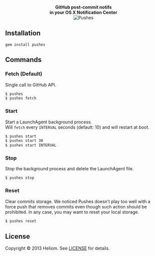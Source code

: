 <p align="center">
  <strong>GitHub post-commit notifs<br>in your OS X Notification Center</strong><br>
  <img src="https://f.cloud.github.com/assets/436043/928820/ea544eee-ffc2-11e2-8604-cf49744c8118.png" alt="Pushes">
</p>

## Installation
```
gem install pushes
```

## Commands
### Fetch (Default)
Single call to GitHub API.
```sh
$ pushes
$ pushes fetch
```

### Start
Start a LaunchAgent background process.<br>
Will `fetch` every `INTERVAL` seconds (default: 10) and will restart at boot.
```sh
$ pushes start
$ pushes start 30
$ pushes start INTERVAL
```

### Stop
Stop the background process and delete the LaunchAgent file.
```sh
$ pushes stop
```

### Reset
Clear commits storage. We noticed Pushes doesn’t play too well with a force push that removes commits even though such action should be prohibited. In any case, you may want to reset your local storage.
```sh
$ pushes reset
```

## License
Copyright © 2013 Heliom. See [LICENSE](/LICENSE.md) for details.
